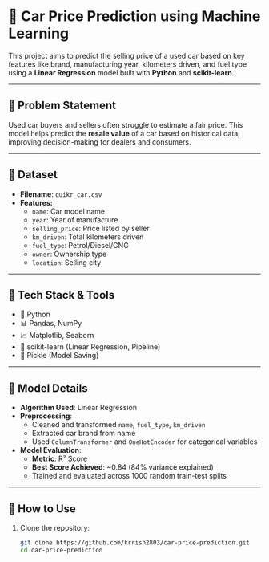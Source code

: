 # 🚗 Car Price Prediction using Machine Learning

This project aims to predict the selling price of a used car based on key features like brand, manufacturing year, kilometers driven, and fuel type using a **Linear Regression** model built with **Python** and **scikit-learn**.

---

## 📌 Problem Statement

Used car buyers and sellers often struggle to estimate a fair price. This model helps predict the **resale value** of a car based on historical data, improving decision-making for dealers and consumers.

---

## 📂 Dataset

- **Filename**: `quikr_car.csv`
- **Features:**
  - `name`: Car model name
  - `year`: Year of manufacture
  - `selling_price`: Price listed by seller
  - `km_driven`: Total kilometers driven
  - `fuel_type`: Petrol/Diesel/CNG
  - `owner`: Ownership type
  - `location`: Selling city

---

## 🔧 Tech Stack & Tools

- 🐍 Python
- 📊 Pandas, NumPy
- 📈 Matplotlib, Seaborn
- 🤖 scikit-learn (Linear Regression, Pipeline)
- 💾 Pickle (Model Saving)

---

## 🧠 Model Details

- **Algorithm Used**: Linear Regression
- **Preprocessing**:
  - Cleaned and transformed `name`, `fuel_type`, `km_driven`
  - Extracted car brand from name
  - Used `ColumnTransformer` and `OneHotEncoder` for categorical variables
- **Model Evaluation**:
  - **Metric**: R² Score
  - **Best Score Achieved**: ~0.84 (84% variance explained)
  - Trained and evaluated across 1000 random train-test splits

---

## 🚀 How to Use

1. Clone the repository:
   ```bash
   git clone https://github.com/krrish2803/car-price-prediction.git
   cd car-price-prediction
   ```
